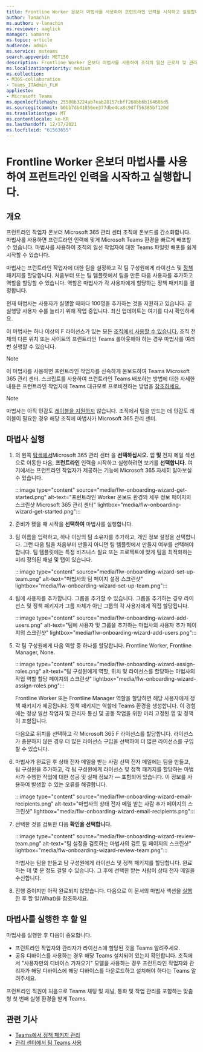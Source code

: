 ```yaml
---
title: Frontline Worker 온보더 마법사를 사용하여 프런트라인 인력을 시작하고 실행합니다.
author: lanachin
ms.author: v-lanachin
ms.reviewer: aaglick
manager: samanro
ms.topic: article
audience: admin
ms.service: msteams
search.appverid: MET150
description: Frontline Worker 온보더 마법사를 사용하여 조직의 일선 근로자 및 관리자에 Teams 환경을 빠르게 배포하는 방법에 대해 알아보고
ms.localizationpriority: medium
ms.collection:
- M365-collaboration
- Teams_ITAdmin_FLW
appliesto:
- Microsoft Teams
ms.openlocfilehash: 25508b3224ab7eab28157cbff268bb6b164686d5
ms.sourcegitcommit: b0bb7db41856ee377dbe4ca8c9dff56385bf120d
ms.translationtype: MT
ms.contentlocale: ko-KR
ms.lasthandoff: 12/17/2021
ms.locfileid: "61563655"
---
```

# <a name="use-the-frontline-worker-onboarding-wizard-to-get-your-frontline-workforce-up-and-running"></a>Frontline Worker 온보더 마법사를 사용하여 프런트라인 인력을 시작하고 실행합니다.

## <a name="overview"></a>개요

프런트라인 작업자 온보더 Microsoft 365 관리 센터 조직에 온보드를 간소화합니다. 마법사를 사용하면 프런트라인 인력에 맞게 Microsoft Teams 환경을 빠르게 배포할 수 있습니다. 마법사를 사용하여 조직의 일선 작업자에 대한 Teams 파일럿 배포를 쉽게 시작할 수 있습니다.

마법사는 프런트라인 작업자에 대한 팀을 설정하고 각 팀 구성원에게 라이선스 및 [정책](manage-policy-packages.md) 패키지를 할당합니다. 처음부터 또는 팀 템플릿에서 팀을 만든 다음 사용자를 추가하고 역할을 할당할 수 있습니다. [](get-started-with-teams-templates-in-the-admin-console.md) 역할은 마법사가 각 사용자에게 할당하는 정책 패키지를 결정합니다.

현재 마법사는 사용자가 실행할 때마다 100명을 추가하는 것을 지원하고 있습니다. 곧 실행당 사용자 수를 늘리기 위해 작업 중입니다. 최신 업데이트는 여기를 다시 확인하세요.

이 마법사는 하나 이상의 F 라이선스가 있는 모든 [조직에서 사용할 수 있습니다.](https://www.microsoft.com/microsoft-365/enterprise/frontline) 조직 전체의 다른 위치 또는 사이트의 프런트라인 Teams 롤아웃해야 하는 경우 마법사를 여러 번 실행할 수 있습니다.

> [!NOTE]
> 이 마법사를 사용하면 프런트라인 작업자를 신속하게 온보드하여 Teams Microsoft 365 관리 센터. 스크립트를 사용하여 프런트라인 Teams 배포하는 방법에 대한 자세한 내용은 프런트라인 작업자에 Teams 대규모로 프로비전하는 방법을 [참조하세요.](flw-scripted-deployment.md)

> [!NOTE]
> 마법사는 아직 민감도 [레이블을 지원하지](sensitivity-labels.md) 않습니다. 조직에서 팀을 만드는 데 민감도 레이블이 필요한 경우 해당 조직에 마법사가 Microsoft 365 관리 센터.

## <a name="run-the-wizard"></a>마법사 실행

1. 의 왼쪽 [탐색에서](https://admin.microsoft.com/)Microsoft 365 관리 센터 을 **선택하십시오.** 앱 **및** 전자 메일 섹션으로 이동한 다음, **프런트라인** 인력을 시작하고 실행하려면 보기를 **선택합니다.** 여기에서는 프런트라인 작업자가 제공하는 기능에 Microsoft 365 자세히 알아보실 수 있습니다.

    :::image type="content" source="media/flw-onboarding-wizard-get-started.png" alt-text="프런트라인 Worker 온보드 환경의 세부 정보 페이지의 스크린샷 Microsoft 365 관리 센터" lightbox="media/flw-onboarding-wizard-get-started.png":::

2. 준비가 됐을 때 시작을 **선택하여** 마법사를 실행합니다.

3. 팀 이름을 입력하고, 하나 이상의 팀 소유자를 추가하고, 개인 정보 설정을 선택합니다. 그런 다음 팀을 처음부터 만들지 아니면 팀 템플릿에서 만들지 여부를 선택해야 합니다. 팀 템플릿에는 특정 비즈니스 필요 또는 프로젝트에 맞게 팀을 최적화하는 미리 정의된 채널 및 탭이 있습니다.

    :::image type="content" source="media/flw-onboarding-wizard-set-up-team.png" alt-text="마법사의 팀 페이지 설정 스크린샷" lightbox="media/flw-onboarding-wizard-set-up-team.png":::

4. 팀에 사용자를 추가합니다. 그룹을 추가할 수 있습니다. 그룹을 추가하는 경우 라이선스 및 정책 패키지가 그룹 자체가 아닌 그룹의 각 사용자에게 직접 할당됩니다.

    :::image type="content" source="media/flw-onboarding-wizard-add-users.png" alt-text="팀에 사용자 및 그룹을 추가하는 마법사의 사용자 추가 페이지의 스크린샷" lightbox="media/flw-onboarding-wizard-add-users.png":::

5. 각 팀 구성원에게 다음 역할 중 하나를 할당합니다. Frontline Worker, Frontline Manager, None. 
  
    :::image type="content" source="media/flw-onboarding-wizard-assign-roles.png" alt-text="팀 구성원에게 역할, 위치 및 라이선스를 할당하는 마법사의 작업 역할 할당 페이지의 스크린샷" lightbox="media/flw-onboarding-wizard-assign-roles.png":::

    Frontline Worker 또는 Frontline Manager 역할을 할당하면 해당 사용자에게 정책 패키지가 제공됩니다. 정책 패키지는 역할에 Teams 환경을 생성합니다. 이 경험에는 정상 일선 작업자 및 관리자 통신 및 공동 작업을 위한 미리 고정된 앱 및 정책이 포함됩니다.

    다음으로 위치를 선택하고 각 Microsoft 365 F 라이선스를 할당합니다. 라이선스가 충분하지 않은 경우 더 많은  라이선스 구입을 선택하여 더 많은 라이선스를 구입할 수 있습니다.  

6. 마법사가 완료된 후 상태 전자 메일을 받는 사람 선택 전자 메일에는 팀을 만들고, 팀 구성원을 추가하고, 각 팀 구성원에게 라이선스 및 정책 패키지를 할당하는 마법사가 수행한 작업에 대한 성공 및 실패 정보가 &mdash; 포함되어 있습니다. 이 정보를 사용하여 발생할 수 있는 오류를 해결합니다.

    :::image type="content" source="media/flw-onboarding-wizard-email-recipients.png" alt-text="마법사의 상태 전자 메일 받는 사람 추가 페이지의 스크린샷" lightbox="media/flw-onboarding-wizard-email-recipients.png":::

7. 선택한 것을 검토한 다음 **확인을 선택합니다.**

    :::image type="content" source="media/flw-onboarding-wizard-review-team.png" alt-text="팀 설정을 검토하는 마법사의 검토 팀 페이지의 스크린샷" lightbox="media/flw-onboarding-wizard-review-team.png":::

    마법사는 팀을 만들고 팀 구성원에게 라이선스 및 정책 패키지를 할당합니다. 완료하는 데 몇 분 정도 걸릴 수 있습니다. 그 후에 선택한 받는 사람이 상태 전자 메일을 수신합니다.

8. 진행 중이지만 아직 완료되지 않았습니다. 다음으로 이 문서의 마법사 섹션을 [실행한](#what-to-do-after-running-the-wizard) 후 할 일(What)을 참조하세요.

## <a name="what-to-do-after-running-the-wizard"></a>마법사를 실행한 후 할 일

마법사를 실행한 후 다음이 중요합니다.

- 프런트라인 작업자와 관리자가 라이선스에 할당된 것을 Teams 알려주세요.
- 공유 디바이스를 사용하는 경우 해당 Teams 설치되어 있는지 확인합니다. 조직에서 "사용자만의 디바이스 가져오기" 모델을 사용하는 경우 프런트라인 작업자와 관리자가 해당 디바이스에 해당 디바이스를 다운로드하고 설치해야 하다는 Teams 알려주세요.

프런트라인 직원이 처음으로 Teams 채팅 및 채널, 통화 및 작업 관리를 포함하는 맞춤형 첫 번째 실행 환경을 받게 Teams.

## <a name="related-articles"></a>관련 기사

- [Teams에서 정책 패키지 관리](manage-policy-packages.md)
- [관리 센터에서 팀 Teams 사용](get-started-with-teams-templates-in-the-admin-console.md)
